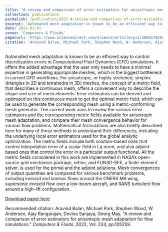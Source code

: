```yaml
---
title: "A review and comparison of error estimators for anisotropic mesh adaptation for flow simulations"
collection: publications
permalink: /publication/2022-A-review-and-comparison-of-error-estimators-for-anisotropic-mesh-adaptation-for-flow-simulations.md
excerpt: 'Automated mesh adaptation is known to be an efficient way to control discretization errors in Computational Fluid Dynamics (CFD) simulations. It offers the added advantage that the user only needs to have a minimal expertise in generating appropriate meshes, which is the biggest bottleneck in current CFD workflows. For anisotropic, or highly stretched, simplex (triangles in 2D and tetrahedra in 3D) meshes, the concept of a metric field, that describes a continuous mesh, offers a convenient way to describe the shape and size of mesh elements. Error estimators can be derived and optimized on this continuous mesh to get the optimal metric field, which can be used to generate the corresponding mesh using a metric-conforming mesh generator. The current work aims to review the various error estimators and the corresponding metric fields available for anisotropic mesh adaptation, and compare their mesh convergence behavior for various flow problems. Mathematical formulations are also briefly described here for many of those methods to understand their differences, including the underlying local error estimators used for the global analytic optimization. The metric fields include both solution-based ones that control interpolation error of a scalar field in Lq norm, and also adjoint-based ones that control the error in a particular output functional. All the metric fields considered in this work are implemented in NASA’s open-source grid mechanics package, refine, and FUN3D-SFE, a finite-element solver, is used for the primal and the adjoint solutions. Mesh convergences of output quantities are compared for various benchmark problems, including inviscid and laminar flows around the ONERA M6 wing, supersonic inviscid flow over a low-boom aircraft, and RANS turbulent flow around a high-lift configuration.'
date: 2022-01-01
venue: 'Computers & Fluids'
paperurl: 'https://www.sciencedirect.com/science/article/pii/S0045793021003601'
citation: 'Aravind Balan, Michael Park, Stephen Wood, W. Anderson, Ajay Rangarajan, Devina Sanjaya, Georg May. &quot;A review and comparison of error estimators for anisotropic mesh adaptation for flow simulations.&quot; <i>Computers & Fluids</i>. 2022, Vol. 234, pp.105259.'
---
```

Automated mesh adaptation is known to be an efficient way to control discretization errors in Computational Fluid Dynamics (CFD) simulations. It offers the added advantage that the user only needs to have a minimal expertise in generating appropriate meshes, which is the biggest bottleneck in current CFD workflows. For anisotropic, or highly stretched, simplex (triangles in 2D and tetrahedra in 3D) meshes, the concept of a metric field, that describes a continuous mesh, offers a convenient way to describe the shape and size of mesh elements. Error estimators can be derived and optimized on this continuous mesh to get the optimal metric field, which can be used to generate the corresponding mesh using a metric-conforming mesh generator. The current work aims to review the various error estimators and the corresponding metric fields available for anisotropic mesh adaptation, and compare their mesh convergence behavior for various flow problems. Mathematical formulations are also briefly described here for many of those methods to understand their differences, including the underlying local error estimators used for the global analytic optimization. The metric fields include both solution-based ones that control interpolation error of a scalar field in Lq norm, and also adjoint-based ones that control the error in a particular output functional. All the metric fields considered in this work are implemented in NASA’s open-source grid mechanics package, refine, and FUN3D-SFE, a finite-element solver, is used for the primal and the adjoint solutions. Mesh convergences of output quantities are compared for various benchmark problems, including inviscid and laminar flows around the ONERA M6 wing, supersonic inviscid flow over a low-boom aircraft, and RANS turbulent flow around a high-lift configuration.

[Download paper here](https://www.sciencedirect.com/science/article/pii/S0045793021003601)

Recommended citation: Aravind Balan, Michael Park, Stephen Wood, W. Anderson, Ajay Rangarajan, Devina Sanjaya, Georg May. &quot;A review and comparison of error estimators for anisotropic mesh adaptation for flow simulations.&quot; <i>Computers & Fluids</i>. 2022, Vol. 234, pp.105259.